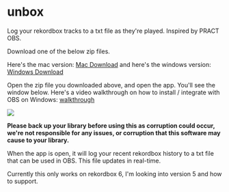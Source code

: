 # unbox
Log your rekordbox tracks to a txt file as they're played. Inspired by PRACT OBS.

Download one of the below zip files. 

Here's the mac version: [Mac Download](https://github.com/erikrichardlarson/unbox/releases/download/1/unbox_mac.zip) and here's the windows version: [Windows Download](https://github.com/erikrichardlarson/unbox/releases/download/1/unbox_windows.zip)

Open the zip file you downloaded above, and open the app. You'll see the window below. Here's a video walkthrough on how to install / integrate with OBS on Windows: [walkthrough](https://drive.google.com/file/d/1sEkQtO32bg5Ok_MIalbDtQDH6xMIzrC4/view)

![](https://github.com/erikrichardlarson/unbox/blob/main/Screen%20Shot%202020-11-12%20at%205.14.21%20PM.png)

**Please back up your library before using this as corruption could occur, we're not responsible for any issues, or corruption that this software may cause to your library.**

When the app is open, it will log your recent rekordbox history to a txt file that can be used in OBS. This file updates in real-time. 

Currently this only works on rekordbox 6, I'm looking into version 5 and how to support. 
